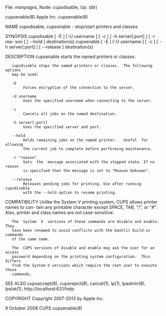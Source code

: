 File: *manpages*,  Node: cupsdisable,  Up: (dir)

cupsenable(8)                     Apple Inc.                     cupsenable(8)



NAME
       cupsdisable, cupsenable - stop/start printers and classes

SYNOPSIS
       cupsdisable [ -E ] [-U username ] [ -c ] [ -h server[:port] ] [ -r rea-
       son ] [ --hold ] destination(s)
       cupsenable [ -E ] [-U username  ]  [  -c  ]  [  -h  server[:port]  ]  [
       --release ] destination(s)

DESCRIPTION
       cupsenable starts the named printers or classes.

       cupsdisable stops the named printers or classes.  The following options
       may be used:

       -E
            Forces encryption of the connection to the server.

       -U username
            Uses the specified username when connecting to the server.

       -c
            Cancels all jobs on the named destination.

       -h server[:port]
            Uses the specified server and port.

       --hold
            Holds remaining jobs on the named printer.   Useful  for  allowing
            the current job to complete before performing maintenance.

       -r "reason"
            Sets  the  message associated with the stopped state. If no reason
            is specified then the message is set to "Reason Unknown".

       --release
            Releases pending jobs for printing. Use after running  cupsdisable
            with the --hold option to resume printing.

COMPATIBILITY
       Unlike  the System V printing system, CUPS allows printer names to con-
       tain any printable character except SPACE, TAB,  "/",  or  "#".   Also,
       printer and class names are not case-sensitive.

       The  System  V  versions of these commands are disable and enable. They
       have been renamed to avoid conflicts with the bash(1) build-in commands
       of the same name.

       The  CUPS versions of disable and enable may ask the user for an access
       password depending on the printing system configuration.  This  differs
       from the System V versions which require the root user to execute these
       commands.

SEE ALSO
       cupsaccept(8), cupsreject(8), cancel(1), lp(1), lpadmin(8), lpstat(1),
       http://localhost:631/help

COPYRIGHT
       Copyright 2007-2013 by Apple Inc.




9 October 2008                       CUPS                        cupsenable(8)
